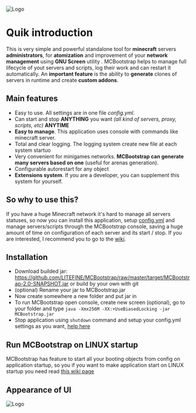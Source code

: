 ![Logo](https://i.ibb.co/HTL2W75/1.png "Logo")

# Quik introduction
This is very simple and powerful standalone tool for **minecraft** servers **administrators**, for **atomization** and improvement of your **network management** using **GNU Screen** utility . MCBootstrap helps to manage full lifecycle of yout servers and scripts, log their work and can restart it automatically. An **important feature** is the ability to **generate** clones of servers in runtime and create **custom addons**.

## Main features
* Easy to use. All settings are in one file _config.yml_.
* Can start and stop **ANYTHING** you want _(all kind of servers, proxy, scripts, etc)_ **ANYTIME**
* **Easy to manage**. This application uses console with commands like minecraft server.
* Total and clear logging. The logging system create new file at each system startuo
* Very convenient for minigames networks. **MCBootstrap can generate many servers based on one** (useful for arenas generation).
* Configurable autorestart for any object
* **Extensions system**. If you are a developer, you can supplement this system for yourself.

## So why to use this?
If you have a huge Minecraft network it's hard to manage all servers statuses, so now you can install this application, setup [config.yml](https://github.com/LITEFINE/MCBootstrap/blob/master/src/main/resources/config.yml) and manage servers/scripts through the MCBootstrap console, saving a huge amount of time on configuration of each server and its start / stop. If you are interested, I recommend you to go to the [wiki](https://github.com/LITEFINE/MCBootstrap/wiki).

## Installation
* Download builded jar: https://github.com/LITEFINE/MCBootstrap/raw/master/target/MCBootstrap-2.0-SNAPSHOT.jar or build by your own with git
* (optional) Rename your jar to MCBootstrap.jar
* Now create somewhere a new folder and put jar in
* To run MCBootstrap open console, create new screen (optional), go to your folder and type ```java -Xmx256M -XX:+UseBiasedLocking -jar MCBootstrap.jar```
* Stop application using ```shutdown``` command and setup your config.yml settings as you want, [help here](https://github.com/LITEFINE/MCBootstrap/wiki/Config-setup)

## Run MCBootstrap on LINUX startup
MCBootstrap has feature to start all your booting objects from config on application startup, so you if you want to make application start on LINUX startup you need read [this wiki page](https://github.com/LITEFINE/MCBootstrap/wiki/Boot-on-LINUX-startup)

## Appearance of UI
![Logo](https://i.ibb.co/k9th1jD/2019-01-27-3-28-00.png "Screenshot of work")
